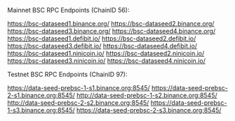 Mainnet BSC RPC Endpoints (ChainID 56):

https://bsc-dataseed1.binance.org/
https://bsc-dataseed2.binance.org/
https://bsc-dataseed3.binance.org/
https://bsc-dataseed4.binance.org/
https://bsc-dataseed1.defibit.io/
https://bsc-dataseed2.defibit.io/
https://bsc-dataseed3.defibit.io/
https://bsc-dataseed4.defibit.io/
https://bsc-dataseed1.ninicoin.io/
https://bsc-dataseed2.ninicoin.io/
https://bsc-dataseed3.ninicoin.io/
https://bsc-dataseed4.ninicoin.io/



Testnet BSC RPC Endpoints (ChainID 97):

https://data-seed-prebsc-1-s1.binance.org:8545/
https://data-seed-prebsc-2-s1.binance.org:8545/
http://data-seed-prebsc-1-s2.binance.org:8545/
http://data-seed-prebsc-2-s2.binance.org:8545/
https://data-seed-prebsc-1-s3.binance.org:8545/
https://data-seed-prebsc-2-s3.binance.org:8545/